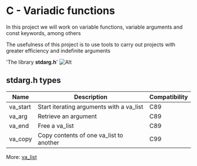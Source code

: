 # **C - Variadic functions**

In this project we will work on variable functions, variable arguments and const keywords, among others

The usefulness of this project is to use tools to carry out projects with greater efficiency and indefinite arguments

'The library **stdarg.h**'
![Alt](https://ichef.bbci.co.uk/news/320/cpsprodpb/577D/production/_96979322_gettyimages-143176813.jpg)

## stdarg.h types

  Name	| Description |	Compatibility
--------|-------------|---------------
va_start | Start iterating arguments with a va_list |	C89
va_arg	| Retrieve an argument	|  C89
va_end	| Free a va_list	|	   C89
va_copy	| Copy contents of one va_list to another | C99

More: [va_list](https://en.cppreference.com/w/cpp/utility/variadic/va_list)